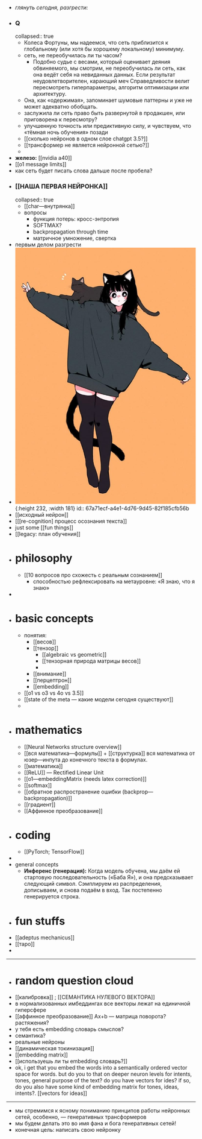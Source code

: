 - *глянуть сегодня, разгрести:*
- ### Q
  collapsed:: true
	- Колеса Фортуны, мы надеемся, что сеть приблизится к глобальному (или хотя бы хорошему локальному) минимуму.
	- сеть, не переобучилась ли ты часом?
		- Подобно судье с весами, который оценивает деяния обвиняемого, мы смотрим, не переобучилась ли сеть, как она ведёт себя на невиданных данных. Если результат неудовлетворителен, карающий меч Справедливости велит пересмотреть гиперпараметры, алгоритм оптимизации или архитектуру.
	- Она, как «одержимая», запоминает шумовые паттерны и уже не может адекватно обобщать.
	- заслужила ли сеть право быть развернутой в продакшен, или приговорена к пересмотру?
	- улучшенную точность или предиктивную силу, и чувствуем, что «тёмная ночь обучения» позади
	- [[сколько нейронов в одном слое chatgpt 3.5?]]
	- [[трансформер не является нейронной сетью?]]
	-
- **железо:** [[nvidia a40]]
- [[o1 message limits]]
- как сеть будет писать слова дальше после пробела?
- ### [[НАША ПЕРВАЯ НЕЙРОНКА]]
  collapsed:: true
	- [[char—внутрянка]]
	- вопросы
		- функция потерь: кросс-энтропия
		- SOFTMAX?
		- backpropagation through time
		- матричное умножение, свертка
- первым делом разгрести
- ![28327ebfbc62f429362bc2606544d15d.jpg](../assets/28327ebfbc62f429362bc2606544d15d_1739005699967_0.jpg){:height 232, :width 181}
  id:: 67a71ecf-a4e1-4d76-9d45-82f185cfb56b
- [[исходный нейрон]]
- [[[re-cognition] процесс осознания текста]]
- just some [[fun things]]
- [[legacy: план обучения]]
- # philosophy
	- [[10 вопросов про схожесть с реальным сознанием]]
		- способностью рефлексировать на метауровне: «Я знаю, что я знаю»
-
- # basic concepts
	- понятия:
		- [[весов]]
		- [[тензор]]
			- [[algebraic vs geometric]]
			- [[тензорная природа матрицы весов]]
			-
		- [[внимание]]
		- [[перцептрон]]
		- [[embedding]]
	- [[o1 vs o3 vs 4o vs 3.5]]
	- [[state of the meta — какие модели сегодня существуют]]
	-
- # mathematics
	- [[Neural Networks structure overview]]
	- [[вся математика—формулы]] + [[структурка]] вся математика от юзер—инпута до конечного текста в формулах.
	- [[математика]]
	- [[ReLU]] — Rectified Linear Unit
	- [[o1—embeddingMatrix (needs latex correction)]]
	- [[softmax]]
	- [[обратное распространение ошибки (backprop—backpropagation)]]
	- [[градиент]]
	- [[Аффинное преобразование]]
- # coding
	- [[PyTorch; TensorFlow]]
-
- general concepts
	- **Инференс (генерация):** Когда модель обучена, мы даём ей стартовую последовательность («Баба Я»), и она предсказывает следующий символ. Сэмплируем из распределения, дописываем, и снова подаём в вход. Так постепенно генерируется строка.
- # fun stuffs
- [[adeptus mechanicus]]
- [[таро]]
-
- ---
- # random question cloud
- [[калибровка]] ; [[СЕМАНТИКА НУЛЕВОГО ВЕКТОРА]]
- в нормализованных имбеддингах все векторы лежат на единичной гиперсфере
- [[аффинное преобразование]] Ax+b — матрица поворота? растяжения?
- у тебя есть embedding словарь смыслов?
- семантика?
- реальные нейроны
- [[динамическая токинизация]]
- [[embedding matrix]]
- [[используешь ли ты embedding словарь?]]
- ok, i get that you embed the words into a semantically ordered vector space for words. but do you to that on deeper neuron levels for intents, tones, general purpose of the text? do you have vectors for ides? if so, do you also have some kind of embedding matrix for tones, ideas, intents?. [[vectors for ideas]]
- ---
- мы стремимся к ясному пониманию принципов работы нейронных сетей, особенно, — генеративных трансформеров
- мы будем делать это во имя фана и бога генеративных сетей!
- конечная цель: написать свою нейронку